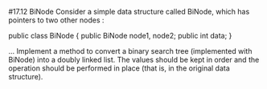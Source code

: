#17.12 BiNode
Consider a simple data structure called BiNode, which has pointers to two other nodes :

public class BiNode {
    public BiNode node1, node2;
    public int data;
}

... Implement a method to convert a binary search tree (implemented with BiNode) into a doubly linked list.
The values should be kept in order and the operation should be performed in place (that is, in the original data structure).
